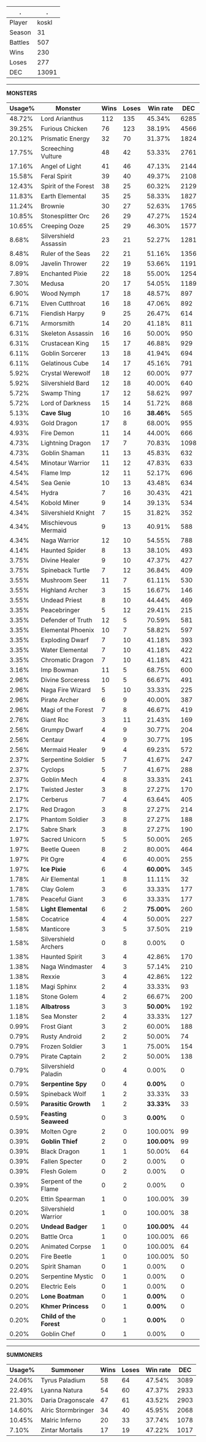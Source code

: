 .|.
|-|-
Player|koskl
Season|31
Battles|507
Wins|230
Loses|277
DEC|13091

---
**MONSTERS**

Usage%|Monster|Wins|Loses|Win rate|DEC|
-|-|-|-|-|-|
48.72%|Lord Arianthus|112|135|45.34%|6285|
39.25%|Furious Chicken|76|123|38.19%|4566|
20.12%|Prismatic Energy|32|70|31.37%|1824|
17.75%|Screeching Vulture|48|42|53.33%|2761|
17.16%|Angel of Light|41|46|47.13%|2144|
15.58%|Feral Spirit|39|40|49.37%|2108|
12.43%|Spirit of the Forest|38|25|60.32%|2129|
11.83%|Earth Elemental|35|25|58.33%|1827|
11.24%|Brownie|30|27|52.63%|1765|
10.85%|Stonesplitter Orc|26|29|47.27%|1524|
10.65%|Creeping Ooze|25|29|46.30%|1577|
8.68%|Silvershield Assassin|23|21|52.27%|1281|
8.48%|Ruler of the Seas|22|21|51.16%|1356|
8.09%|Javelin Thrower|22|19|53.66%|1191|
7.89%|Enchanted Pixie|22|18|55.00%|1254|
7.30%|Medusa|20|17|54.05%|1189|
6.90%|Wood Nymph|17|18|48.57%|897|
6.71%|Elven Cutthroat|16|18|47.06%|892|
6.71%|Fiendish Harpy|9|25|26.47%|614|
6.71%|Armorsmith|14|20|41.18%|811|
6.31%|Skeleton Assassin|16|16|50.00%|950|
6.31%|Crustacean King|15|17|46.88%|929|
6.11%|Goblin Sorcerer|13|18|41.94%|694|
6.11%|Gelatinous Cube|14|17|45.16%|791|
5.92%|Crystal Werewolf|18|12|60.00%|977|
5.92%|Silvershield Bard|12|18|40.00%|640|
5.72%|Swamp Thing|17|12|58.62%|997|
5.72%|Lord of Darkness|15|14|51.72%|868|
5.13%|**Cave Slug**|10|16|**38.46%**|565|
4.93%|Gold Dragon|17|8|68.00%|955|
4.93%|Fire Demon|11|14|44.00%|666|
4.73%|Lightning Dragon|17|7|70.83%|1098|
4.73%|Goblin Shaman|11|13|45.83%|632|
4.54%|Minotaur Warrior|11|12|47.83%|633|
4.54%|Flame Imp|12|11|52.17%|696|
4.54%|Sea Genie|10|13|43.48%|634|
4.54%|Hydra|7|16|30.43%|421|
4.54%|Kobold Miner|9|14|39.13%|534|
4.34%|Silvershield Knight|7|15|31.82%|352|
4.34%|Mischievous Mermaid|9|13|40.91%|588|
4.34%|Naga Warrior|12|10|54.55%|788|
4.14%|Haunted Spider|8|13|38.10%|493|
3.75%|Divine Healer|9|10|47.37%|427|
3.75%|Spineback Turtle|7|12|36.84%|409|
3.55%|Mushroom Seer|11|7|61.11%|530|
3.55%|Highland Archer|3|15|16.67%|146|
3.55%|Undead Priest|8|10|44.44%|469|
3.35%|Peacebringer|5|12|29.41%|215|
3.35%|Defender of Truth|12|5|70.59%|581|
3.35%|Elemental Phoenix|10|7|58.82%|597|
3.35%|Exploding Dwarf|7|10|41.18%|393|
3.35%|Water Elemental|7|10|41.18%|422|
3.35%|Chromatic Dragon|7|10|41.18%|421|
3.16%|Imp Bowman|11|5|68.75%|600|
2.96%|Divine Sorceress|10|5|66.67%|491|
2.96%|Naga Fire Wizard|5|10|33.33%|225|
2.96%|Pirate Archer|6|9|40.00%|387|
2.96%|Magi of the Forest|7|8|46.67%|419|
2.76%|Giant Roc|3|11|21.43%|169|
2.56%|Grumpy Dwarf|4|9|30.77%|204|
2.56%|Centaur|4|9|30.77%|195|
2.56%|Mermaid Healer|9|4|69.23%|572|
2.37%|Serpentine Soldier|5|7|41.67%|247|
2.37%|Cyclops|5|7|41.67%|288|
2.37%|Goblin Mech|4|8|33.33%|241|
2.17%|Twisted Jester|3|8|27.27%|170|
2.17%|Cerberus|7|4|63.64%|405|
2.17%|Red Dragon|3|8|27.27%|214|
2.17%|Phantom Soldier|3|8|27.27%|188|
2.17%|Sabre Shark|3|8|27.27%|190|
1.97%|Sacred Unicorn|5|5|50.00%|265|
1.97%|Beetle Queen|8|2|80.00%|464|
1.97%|Pit Ogre|4|6|40.00%|255|
1.97%|**Ice Pixie**|6|4|**60.00%**|345|
1.78%|Air Elemental|1|8|11.11%|32|
1.78%|Clay Golem|3|6|33.33%|177|
1.78%|Peaceful Giant|3|6|33.33%|177|
1.58%|**Light Elemental**|6|2|**75.00%**|260|
1.58%|Cocatrice|4|4|50.00%|227|
1.58%|Manticore|3|5|37.50%|219|
1.58%|Silvershield Archers|0|8|0.00%|0|
1.38%|Haunted Spirit|3|4|42.86%|170|
1.38%|Naga Windmaster|4|3|57.14%|210|
1.38%|Rexxie|3|4|42.86%|122|
1.18%|Magi Sphinx|2|4|33.33%|93|
1.18%|Stone Golem|4|2|66.67%|200|
1.18%|**Albatross**|3|3|**50.00%**|192|
1.18%|Sea Monster|2|4|33.33%|127|
0.99%|Frost Giant|3|2|60.00%|188|
0.79%|Rusty Android|2|2|50.00%|74|
0.79%|Frozen Soldier|3|1|75.00%|154|
0.79%|Pirate Captain|2|2|50.00%|138|
0.79%|Silvershield Paladin|0|4|0.00%|0|
0.79%|**Serpentine Spy**|0|4|**0.00%**|0|
0.59%|Spineback Wolf|1|2|33.33%|33|
0.59%|**Parasitic Growth**|1|2|**33.33%**|33|
0.59%|**Feasting Seaweed**|0|3|**0.00%**|0|
0.39%|Molten Ogre|2|0|100.00%|99|
0.39%|**Goblin Thief**|2|0|**100.00%**|99|
0.39%|Black Dragon|1|1|50.00%|64|
0.39%|Fallen Specter|0|2|0.00%|0|
0.39%|Flesh Golem|0|2|0.00%|0|
0.39%|Serpent of the Flame|0|2|0.00%|0|
0.20%|Ettin Spearman|1|0|100.00%|39|
0.20%|Silvershield Warrior|1|0|100.00%|38|
0.20%|**Undead Badger**|1|0|**100.00%**|44|
0.20%|Battle Orca|1|0|100.00%|66|
0.20%|Animated Corpse|1|0|100.00%|64|
0.20%|Fire Beetle|1|0|100.00%|50|
0.20%|Spirit Shaman|0|1|0.00%|0|
0.20%|Serpentine Mystic|0|1|0.00%|0|
0.20%|Electric Eels|0|1|0.00%|0|
0.20%|**Lone Boatman**|0|1|**0.00%**|0|
0.20%|**Khmer Princess**|0|1|**0.00%**|0|
0.20%|**Child of the Forest**|0|1|**0.00%**|0|
0.20%|Goblin Chef|0|1|0.00%|0|

---
**SUMMONERS**

Usage%|Summoner|Wins|Loses|Win rate|DEC|
-|-|-|-|-|-|
24.06%|Tyrus Paladium|58|64|47.54%|3089|
22.49%|Lyanna Natura|54|60|47.37%|2933|
21.30%|Daria Dragonscale|47|61|43.52%|2903|
14.60%|Alric Stormbringer|34|40|45.95%|2068|
10.45%|Malric Inferno|20|33|37.74%|1078|
7.10%|Zintar Mortalis|17|19|47.22%|1017|
